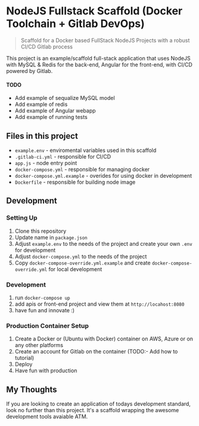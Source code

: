 # NodeJS Fullstack Scaffold (Docker Toolchain + Gitlab DevOps)
> Scaffold for a Docker based FullStack NodeJS Projects with a robust CI/CD Gitlab process

This project is an example/scaffold full-stack application that uses NodeJS with MySQL & Redis for the back-end, Angular for the front-end, with CI/CD powered by Gitlab.

#### TODO

- Add example of sequalize MySQL model
- Add example of redis
- Add example of Angular webapp
- Add example of running tests

## Files in this project

- `example.env` - enviromental variables used in this scaffold
- `.gitlab-ci.yml` - responsible for CI/CD
- `app.js` - node entry point
- `docker-compose.yml` - responsible for managing docker
- `docker-compose.yml.example` - overides for using docker in development
- `Dockerfile` - responsible for building node image

## Development

### Setting Up

1) Clone this repository
2) Update name in `package.json`
3) Adjust `example.env` to the needs of the project and create your own `.env` for development
4) Adjust `docker-compose.yml` to the needs of the project
5) Copy `docker-compose-override.yml.example` and create `docker-compose-override.yml` for local development

### Development

1) run `docker-compose up`
2) add apis or front-end project and view them at `http://locahost:8080`
3) have fun and innovate :)

### Production Container Setup

1) Create a Docker or (Ubuntu with Docker) container on AWS, Azure or on any other platforms
2) Create an account for Gitlab on the container (TODO:- Add how to tutorial)
3) Deploy
4) Have fun with production

## My Thoughts

If you are looking to create an application of todays development standard, look no further than this project. It's a scaffold wrapping the awesome development tools avaiable ATM.
